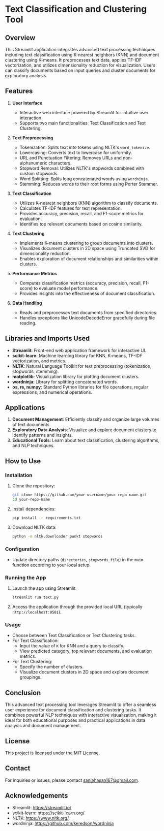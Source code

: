 # Text Classification and Clustering Tool

## Overview
This Streamlit application integrates advanced text processing techniques including text classification using K-nearest neighbors (KNN) and document clustering using K-means. It preprocesses text data, applies TF-IDF vectorization, and utilizes dimensionality reduction for visualization. Users can classify documents based on input queries and cluster documents for exploratory analysis.

## Features

1. **User Interface**
   - Interactive web interface powered by Streamlit for intuitive user interaction.
   - Supports two main functionalities: Text Classification and Text Clustering.

2. **Text Preprocessing**
   - Tokenization: Splits text into tokens using NLTK's `word_tokenize`.
   - Lowercasing: Converts text to lowercase for uniformity.
   - URL and Punctuation Filtering: Removes URLs and non-alphanumeric characters.
   - Stopword Removal: Utilizes NLTK's stopwords combined with custom stopwords.
   - Word Splitting: Splits long concatenated words using `wordninja`.
   - Stemming: Reduces words to their root forms using Porter Stemmer.

3. **Text Classification**
   - Utilizes K-nearest neighbors (KNN) algorithm to classify documents.
   - Calculates TF-IDF features for text representation.
   - Provides accuracy, precision, recall, and F1-score metrics for evaluation.
   - Identifies top relevant documents based on cosine similarity.

4. **Text Clustering**
   - Implements K-means clustering to group documents into clusters.
   - Visualizes document clusters in 2D space using Truncated SVD for dimensionality reduction.
   - Enables exploration of document relationships and similarities within clusters.

5. **Performance Metrics**
   - Computes classification metrics (accuracy, precision, recall, F1-score) to evaluate model performance.
   - Provides insights into the effectiveness of document classification.

6. **Data Handling**
   - Reads and preprocesses text documents from specified directories.
   - Handles exceptions like UnicodeDecodeError gracefully during file reading.

## Libraries and Imports Used
- **Streamlit**: Front-end web application framework for interactive UI.
- **scikit-learn**: Machine learning library for KNN, K-means, TF-IDF vectorization, and metrics.
- **NLTK**: Natural Language Toolkit for text preprocessing (tokenization, stopwords, stemming).
- **matplotlib**: Visualization library for plotting document clusters.
- **wordninja**: Library for splitting concatenated words.
- **os, re, numpy**: Standard Python libraries for file operations, regular expressions, and numerical operations.

## Applications
1. **Document Management**: Efficiently classify and organize large volumes of text documents.
2. **Exploratory Data Analysis**: Visualize and explore document clusters to identify patterns and insights.
3. **Educational Tools**: Learn about text classification, clustering algorithms, and NLP techniques.

## How to Use
### Installation
1. Clone the repository:
   ```sh
   git clone https://github.com/your-username/your-repo-name.git
   cd your-repo-name
   ```
2. Install dependencies:
   ```sh
   pip install -r requirements.txt
   ```
3. Download NLTK data:
   ```sh
   python -m nltk.downloader punkt stopwords
   ```

### Configuration
- Update directory paths (`directories`, `stopwords_file`) in the `main` function according to your local setup.

### Running the App
1. Launch the app using Streamlit:
   ```sh
   streamlit run text.py
   ```
2. Access the application through the provided local URL (typically `http://localhost:8501`).

### Usage
- Choose between Text Classification or Text Clustering tasks.
- For Text Classification:
  - Input the value of `K` for KNN and a query to classify.
  - View predicted category, top relevant documents, and evaluation metrics.
- For Text Clustering:
  - Specify the number of clusters.
  - Visualize document clusters in 2D space and explore document groupings.

## Conclusion
This advanced text processing tool leverages Streamlit to offer a seamless user experience for document classification and clustering tasks. It combines powerful NLP techniques with interactive visualization, making it ideal for both educational purposes and practical applications in data analysis and document management.

## License
This project is licensed under the MIT License.

## Contact
For inquiries or issues, please contact saniahasan167@gmail.com.

## Acknowledgements
- Streamlit: https://streamlit.io/
- scikit-learn: https://scikit-learn.org/
- NLTK: https://www.nltk.org/
- wordninja: https://github.com/keredson/wordninja

